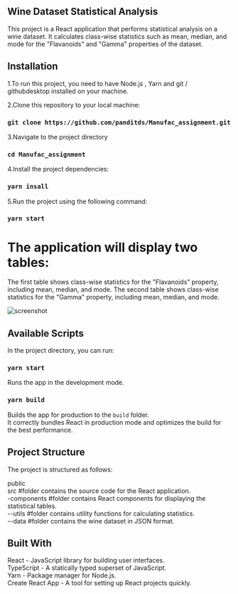 ## Wine Dataset Statistical Analysis

This project is a React application that performs statistical analysis on a wine dataset. It calculates class-wise statistics such as mean, median, and mode for the "Flavanoids" and "Gamma" properties of the dataset.

## Installation
1.To run this project, you need to have Node.js , Yarn and git / githubdesktop installed on your machine.

2.Clone this repository to your local machine:
### `git clone https://github.com/panditds/Manufac_assignment.git`

3.Navigate to the project directory
### `cd Manufac_assignment`

4.Install the project dependencies:
### `yarn insall`

5.Run the project using the following command:
### `yarn start`


# The application will display two tables:

The first table shows class-wise statistics for the "Flavanoids" property, including mean, median, and mode.
The second table shows class-wise statistics for the "Gamma" property, including mean, median, and mode.



![screenshot](https://github.com/panditds/Manufac_assignment/assets/89585012/3007fef6-f992-4b4a-b63d-76357b7dd45c)




## Available Scripts
In the project directory, you can run:
### `yarn start`

Runs the app in the development mode.
### `yarn build`

Builds the app for production to the `build` folder.\
It correctly bundles React in production mode and optimizes the build for the best performance.


## Project Structure
The project is structured as follows:

public\
src                           #folder contains the source code for the React application.\
 -components                  #folder contains React components for displaying the statistical tables.\
 --utils                      #folder contains utility functions for calculating statistics.\
 --data                       #folder contains the wine dataset in JSON format.


## Built With
React - JavaScript library for building user interfaces.\
TypeScript - A statically typed superset of JavaScript.\
Yarn - Package manager for Node.js.\
Create React App - A tool for setting up React projects quickly.





